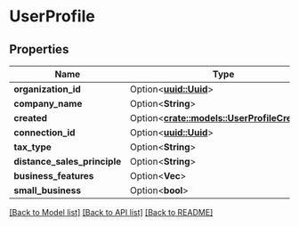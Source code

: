 # UserProfile

## Properties

Name | Type | Description | Notes
------------ | ------------- | ------------- | -------------
**organization_id** | Option<[**uuid::Uuid**](uuid::Uuid.md)> |  | [optional]
**company_name** | Option<**String**> |  | [optional]
**created** | Option<[**crate::models::UserProfileCreated**](UserProfile_created.md)> |  | [optional]
**connection_id** | Option<[**uuid::Uuid**](uuid::Uuid.md)> |  | [optional]
**tax_type** | Option<**String**> |  | [optional]
**distance_sales_principle** | Option<**String**> |  | [optional]
**business_features** | Option<**Vec<String>**> |  | [optional]
**small_business** | Option<**bool**> |  | [optional]

[[Back to Model list]](../README.md#documentation-for-models) [[Back to API list]](../README.md#documentation-for-api-endpoints) [[Back to README]](../README.md)


